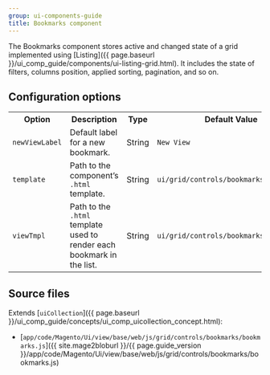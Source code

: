 ```yaml
---
group: ui-components-guide
title: Bookmarks component
---
```


The Bookmarks component stores active and changed state of a grid implemented using [Listing]({{ page.baseurl }}/ui_comp_guide/components/ui-listing-grid.html). It includes the state of filters, columns position, applied sorting, pagination, and so on.

## Configuration options

<table>
  <tr>
    <th>Option</th>
    <th>Description</th>
    <th>Type</th>
    <th>Default Value</th>
  </tr>
  <tr>
    <td><code>newViewLabel</code></td>
    <td>Default label for a new bookmark.</td>
    <td>String</td>
    <td><code>New View</code></td>
  </tr>
  <tr>
    <td><code>template</code></td>
    <td>Path to the component’s <code>.html</code> template.</td>
    <td>String</td>
    <td><code>ui/grid/controls/bookmarks/bookmarks</code></td>
  </tr>
  <tr>
    <td><code>viewTmpl</code></td>
    <td>Path to the <code>.html</code> template used to render each bookmark in the list.</td>
    <td>String</td>
    <td><code>ui/grid/controls/bookmarks/view</code></td>
  </tr>
</table>

## Source files

Extends [`uiCollection`]({{ page.baseurl }}/ui_comp_guide/concepts/ui_comp_uicollection_concept.html):

- [`app/code/Magento/Ui/view/base/web/js/grid/controls/bookmarks/bookmarks.js`]({{ site.mage2bloburl }}/{{ page.guide_version }}/app/code/Magento/Ui/view/base/web/js/grid/controls/bookmarks/bookmarks.js)